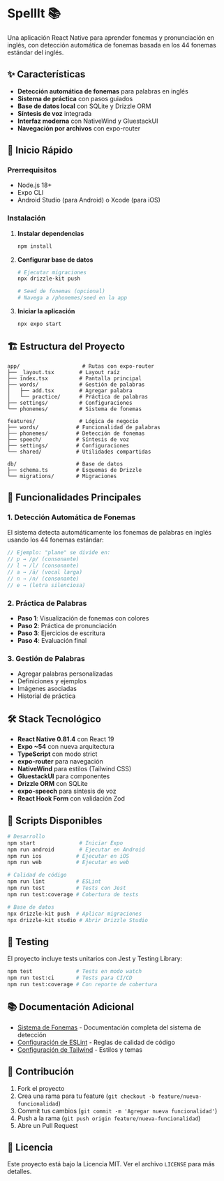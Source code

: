 # SpellIt 📚

Una aplicación React Native para aprender fonemas y pronunciación en inglés, con detección automática de fonemas basada en los 44 fonemas estándar del inglés.

## ✨ Características

- **Detección automática de fonemas** para palabras en inglés
- **Sistema de práctica** con pasos guiados
- **Base de datos local** con SQLite y Drizzle ORM
- **Síntesis de voz** integrada
- **Interfaz moderna** con NativeWind y GluestackUI
- **Navegación por archivos** con expo-router

## 🚀 Inicio Rápido

### Prerrequisitos

- Node.js 18+
- Expo CLI
- Android Studio (para Android) o Xcode (para iOS)

### Instalación

1. **Instalar dependencias**

   ```bash
   npm install
   ```

2. **Configurar base de datos**

   ```bash
   # Ejecutar migraciones
   npx drizzle-kit push

   # Seed de fonemas (opcional)
   # Navega a /phonemes/seed en la app
   ```

3. **Iniciar la aplicación**
   ```bash
   npx expo start
   ```

## 🏗️ Estructura del Proyecto

```
app/                    # Rutas con expo-router
├── _layout.tsx        # Layout raíz
├── index.tsx          # Pantalla principal
├── words/             # Gestión de palabras
│   ├── add.tsx        # Agregar palabra
│   └── practice/      # Práctica de palabras
├── settings/          # Configuraciones
└── phonemes/          # Sistema de fonemas

features/              # Lógica de negocio
├── words/            # Funcionalidad de palabras
├── phonemes/         # Detección de fonemas
├── speech/           # Síntesis de voz
├── settings/         # Configuraciones
└── shared/           # Utilidades compartidas

db/                   # Base de datos
├── schema.ts         # Esquemas de Drizzle
└── migrations/       # Migraciones
```

## 🎯 Funcionalidades Principales

### 1. Detección Automática de Fonemas

El sistema detecta automáticamente los fonemas de palabras en inglés usando los 44 fonemas estándar:

```typescript
// Ejemplo: "plane" se divide en:
// p → /p/ (consonante)
// l → /l/ (consonante)
// a → /ā/ (vocal larga)
// n → /n/ (consonante)
// e → (letra silenciosa)
```

### 2. Práctica de Palabras

- **Paso 1**: Visualización de fonemas con colores
- **Paso 2**: Práctica de pronunciación
- **Paso 3**: Ejercicios de escritura
- **Paso 4**: Evaluación final

### 3. Gestión de Palabras

- Agregar palabras personalizadas
- Definiciones y ejemplos
- Imágenes asociadas
- Historial de práctica

## 🛠️ Stack Tecnológico

- **React Native 0.81.4** con React 19
- **Expo ~54** con nueva arquitectura
- **TypeScript** con modo strict
- **expo-router** para navegación
- **NativeWind** para estilos (Tailwind CSS)
- **GluestackUI** para componentes
- **Drizzle ORM** con SQLite
- **expo-speech** para síntesis de voz
- **React Hook Form** con validación Zod

## 📱 Scripts Disponibles

```bash
# Desarrollo
npm start              # Iniciar Expo
npm run android        # Ejecutar en Android
npm run ios           # Ejecutar en iOS
npm run web           # Ejecutar en web

# Calidad de código
npm run lint          # ESLint
npm run test          # Tests con Jest
npm run test:coverage # Cobertura de tests

# Base de datos
npx drizzle-kit push  # Aplicar migraciones
npx drizzle-kit studio # Abrir Drizzle Studio
```

## 🧪 Testing

El proyecto incluye tests unitarios con Jest y Testing Library:

```bash
npm test              # Tests en modo watch
npm run test:ci       # Tests para CI/CD
npm run test:coverage # Con reporte de cobertura
```

## 📚 Documentación Adicional

- [Sistema de Fonemas](PHONEME_SYSTEM.md) - Documentación completa del sistema de detección
- [Configuración de ESLint](eslint.config.js) - Reglas de calidad de código
- [Configuración de Tailwind](tailwind.config.js) - Estilos y temas

## 🤝 Contribución

1. Fork el proyecto
2. Crea una rama para tu feature (`git checkout -b feature/nueva-funcionalidad`)
3. Commit tus cambios (`git commit -m 'Agregar nueva funcionalidad'`)
4. Push a la rama (`git push origin feature/nueva-funcionalidad`)
5. Abre un Pull Request

## 📄 Licencia

Este proyecto está bajo la Licencia MIT. Ver el archivo `LICENSE` para más detalles.

